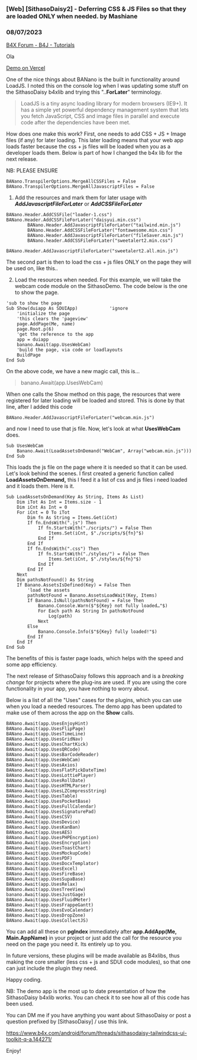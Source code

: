 ### [Web] [SithasoDaisy2] - Deferring CSS & JS Files so that they are loaded ONLY when needed. by Mashiane
### 08/07/2023
[B4X Forum - B4J - Tutorials](https://www.b4x.com/android/forum/threads/149123/)

Ola  
  
[Demo on Vercel](https://sithaso-daisy-ui.vercel.app/)  
  
One of the nice things about BANano is the built in functionality around LoadJS. I noted this on the console log when I was updating some stuff on the SithasoDaisy b4xlib and trying this "..**ForLater**" terminology.  
  
> LoadJS is a tiny async loading library for modern browsers (IE9+). It has a simple yet powerful dependency management system that lets you fetch JavaScript, CSS and image files in parallel and execute code after the dependencies have been met.

  
How does one make this work? First, one needs to add CSS + JS + Image files (if any) for later loading. This later loading means that your web app loads faster because the css + js files will be loaded when you as a developer loads them. Below is part of how I changed the b4x lib for the next release.  
  
NB: PLEASE ENSURE  
  

```B4X
BANano.TranspilerOptions.MergeAllCSSFiles = False  
BANano.TranspilerOptions.MergeAllJavascriptFiles = False
```

  
  
1. Add the resources and mark them for later usage with ***AddJavascriptFileForLater*** or ***AddCSSFileForLater***  
  

```B4X
BANano.Header.AddCSSFile("loader-1.css")  
BANano.Header.AddCSSFileForLater("daisyui.min.css")  
        BANano.Header.AddJavascriptFileForLater("tailwind.min.js")  
        BANano.Header.AddCSSFileForLater("fontawesome.min.css")  
        BANano.Header.AddJavascriptFileForLater("fileSaver.min.js")  
        BANano.header.AddCSSFileForLater("sweetalert2.min.css")  
        BANano.Header.AddJavascriptFileForLater("sweetalert2.all.min.js")
```

  
  
The second part is then to load the css + js files ONLY on the page they will be used on, like this..  
  
2. Load the resources when needed. For this example, we will take the webcam code module on the SithasoDemo. The code below is the one to show the page.  
  

```B4X
'sub to show the page  
Sub Show(duiapp As SDUIApp)            'ignore  
    'initialize the page  
    'this clears the 'pageview'  
    page.AddPage(Me, name)  
    page.Root.p(6)  
    'get the reference to the app  
    app = duiapp  
    banano.Await(app.UsesWebCam)  
    'build the page, via code or loadlayouts  
    BuildPage  
End Sub
```

  
  
On the above code, we have a new magic call, this is…  
  
> banano.Await(app.UsesWebCam)

  
When one calls the Show method on this page, the resources that were registered for later loading will be loaded and stored. This is done by that line, after I added this code  
  

```B4X
BANano.Header.AddJavascriptFileForLater("webcam.min.js")
```

  
  
and now I need to use that js file. Now, let's look at what **UsesWebCam** does.  
  

```B4X
Sub UsesWebCam  
    Banano.Await(LoadAssetsOnDemand("WebCam", Array("webcam.min.js")))  
End Sub
```

  
  
This loads the js file on the page where it is needed so that it can be used. Let's look behind the scenes. I first created a generic function called **LoadAssetsOnDemand,** this I feed it a list of css and js files i need loaded and it loads them. Here is it.  
  

```B4X
Sub LoadAssetsOnDemand(Key As String, Items As List)  
    Dim iTot As Int = Items.size - 1  
    Dim iCnt As Int = 0  
    For iCnt = 0 To iTot  
        Dim fn As String = Items.Get(iCnt)  
        If fn.EndsWith(".js") Then  
            If fn.StartsWith("./scripts/") = False Then  
                Items.Set(iCnt, $"./scripts/${fn}"$)  
            End If  
        End If  
        If fn.EndsWith(".css") Then  
            If fn.StartsWith("./styles/") = False Then  
                Items.Set(iCnt, $"./styles/${fn}"$)  
            End If  
        End If  
    Next  
    Dim pathsNotFound() As String  
    If Banano.AssetsIsDefined(Key) = False Then  
        'load the assets  
        pathsNotFound = Banano.AssetsLoadWait(Key, Items)  
        If Banano.IsNull(pathsNotFound) = False Then  
            Banano.Console.Warn($"${Key} not fully loaded…"$)  
            For Each path As String In pathsNotFound  
                Log(path)  
            Next  
        Else  
            Banano.Console.Info($"${Key} fully loaded!"$)  
        End If  
    End If  
End Sub
```

  
  
The benefits of this is faster page loads, which helps with the speed and some app efficiency.  
  
The next release of SithasoDaisy follows this approach and is a *breaking change* for projects where the plug-ins are used. If you are using the core functionality in your app, you have nothing to worry about.  
  
Below is a list of all the "Uses" cases for the plugins, which you can use when you load a needed resources. The demo app has been updated to make use of them across the app on the **Show** calls.  
  

```B4X
BANano.Await(app.UsesEnjoyHint)  
BANano.Await(app.UsesFlipPage)  
BANano.Await(app.UsesTimeLine)  
BANano.Await(app.UsesGridNav)  
BANano.Await(app.UsesChartKick)  
BANano.Await(app.UsesQRCode)  
BANano.Await(app.UsesBarCodeReader)  
BANano.Await(app.UsesWebCam)  
BANano.Await(app.UsesAxios)  
BANano.Await(app.UsesFlatPickDateTime)  
BANano.Await(app.UsesLottiePlayer)  
BANano.Await(app.UsesRollDate)  
BANano.Await(app.UsesHTMLParser)  
BANano.Await(app.UsesLZCompressString)  
BANano.Await(app.UsesTable)  
BANano.Await(app.UsesPocketBase)  
BANano.Await(app.UsesFullCalendar)  
BANano.Await(app.UsesSignaturePad)  
BANano.Await(app.UsesCSV)  
BANano.Await(app.UsesDevice)  
BANano.Await(app.UsesKanBan)  
BANano.Await(app.UsesAES)  
BANano.Await(app.UsesPHPEncryption)  
BANano.Await(app.UsesEncryption)  
BANano.Await(app.UsesToastChart)  
BANano.Await(app.UsesMockupCode)  
BANano.Await(app.UsesPDF)  
Banano.Await(app.UsesDocxTemplator)  
BANano.Await(app.UsesExcel)  
BANano.Await(app.UsesFireBase)  
BANano.Await(app.UsesSupaBase)  
BANano.Await(app.UsesRelax)  
BANano.Await(app.UsesTreeView)  
banano.Await(app.UsesJustGage)  
BANano.Await(app.UsesFluidMeter)  
BANano.Await(app.UsesFrappeGantt)  
BANano.Await(app.UsesEvoCalendar)  
BANano.Await(app.UsesDropZone)  
BANano.Await(app.UsesCollectJS)
```

  
  
You can add all these on **pgIndex** immediately after **app.AddApp(Me, Main.AppName)** in your project or just add the call for the resource you need on the page you need it. Its entirely up to you.  
  
In future versions, these plugins will be made available as B4xlibs, thus making the core smaller (less css + js and SDUI code modules), so that one can just include the plugin they need.  
  
Happy coding.  
  
NB: The demo app is the most up to date presentation of how the SithasoDaisy b4xlib works. You can check it to see how all of this code has been used.  
  
You can DM me if you have anything you want about SithasoDaisy or post a question prefixed by [SithasoDaisy] / use this link.  
  
<https://www.b4x.com/android/forum/threads/sithasodaisy-tailwindcss-ui-toolkit-q-a.144271/>  
  
Enjoy!